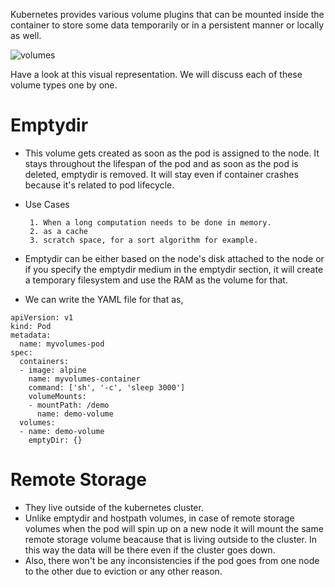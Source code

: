 Kubernetes provides various volume plugins that can be mounted inside the container to store some data temporarily or in a persistent manner or locally as well.


![volumes](https://user-images.githubusercontent.com/98219227/209423945-c55e7873-a074-425e-aacb-bd89cabf7ad8.png)


Have a look at this visual representation.
We will discuss each of these volume types one by one.

# Emptydir #

* This volume gets created as soon as the pod is assigned to the node. It stays throughout the lifespan of the pod and as soon as the pod is deleted, emptydir is removed. It will stay even if container crashes because it's related to pod lifecycle.
* Use Cases
       
       1. When a long computation needs to be done in memory.
       2. as a cache
       3. scratch space, for a sort algorithm for example.
* Emptydir can be either based on the node's disk attached to the node or if you specify the emptydir medium in the emptydir section, it will create a temporary filesystem and use the RAM as the volume for that.
* We can write the YAML file for that as, 
```
apiVersion: v1
kind: Pod
metadata:
  name: myvolumes-pod
spec:
  containers:
  - image: alpine
    name: myvolumes-container
    command: ['sh', '-c', 'sleep 3000']
    volumeMounts:
    - mountPath: /demo
      name: demo-volume
  volumes:
  - name: demo-volume
    emptyDir: {} 
 ```



# Remote Storage #
* They live outside of the kubernetes cluster.
* Unlike emptydir and hostpath volumes, in case of remote storage volumes when the pod will spin up on a new node it will mount the same remote storage volume beacause that is living outside to the cluster. In this way the data will be there even if the cluster goes down.
* Also, there won't be any inconsistencies if the pod goes from one node to the other due to eviction or any other reason.

